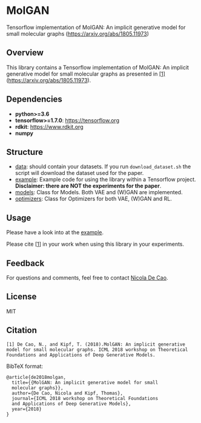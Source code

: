 # MolGAN
Tensorflow implementation of MolGAN: An implicit generative model for small molecular graphs (https://arxiv.org/abs/1805.11973)

## Overview
This library contains a Tensorflow implementation of MolGAN: An implicit generative model for small molecular graphs as presented in [[1]](#citation)(https://arxiv.org/abs/1805.11973).
## Dependencies

* **python>=3.6**
* **tensorflow>=1.7.0**: https://tensorflow.org
* **rdkit**: https://www.rdkit.org
* **numpy**

## Structure
* [data](https://github.com/nicola-decao/MolGAN/tree/master/data): should contain your datasets. If you run `download_dataset.sh` the script will download the dataset used for the paper.
* [example](https://github.com/nicola-decao/MolGAN/blob/master/example.py): Example code for using the library within a Tensorflow project. **Disclaimer: there are NOT the experiments for the paper**.
* [models](https://github.com/nicola-decao/MolGAN/tree/master/models): Class for Models. Both VAE and (W)GAN are implemented.
* [optimizers](https://github.com/nicola-decao/MolGAN/tree/master/optimizers): Class for Optimizers for both VAE, (W)GAN and RL.

## Usage
Please have a look into at the [example](https://github.com/nicola-decao/MolGAN/blob/master/example.py).

Please cite [[1](#citation)] in your work when using this library in your experiments.

## Feedback
For questions and comments, feel free to contact [Nicola De Cao](mailto:nicola.decao@gmail.com).

## License
MIT

## Citation
```
[1] De Cao, N., and Kipf, T. (2018).MolGAN: An implicit generative 
model for small molecular graphs. ICML 2018 workshop on Theoretical
Foundations and Applications of Deep Generative Models.
```

BibTeX format:
```
@article{de2018molgan,
  title={{MolGAN: An implicit generative model for small
  molecular graphs}},
  author={De Cao, Nicola and Kipf, Thomas},
  journal={ICML 2018 workshop on Theoretical Foundations 
  and Applications of Deep Generative Models},
  year={2018}
}

```
